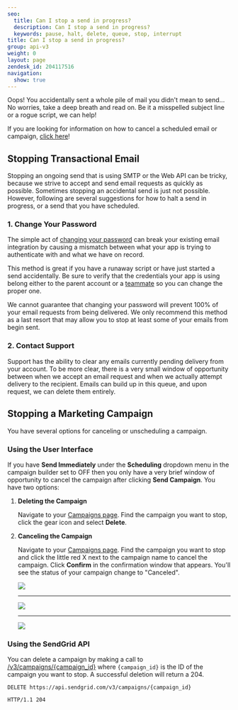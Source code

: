 ```yaml
---
seo:
  title: Can I stop a send in progress?
  description: Can I stop a send in progress?
  keywords: pause, halt, delete, queue, stop, interrupt
title: Can I stop a send in progress?
group: api-v3
weight: 0
layout: page
zendesk_id: 204117516
navigation:
  show: true
---
```


Oops! You accidentally sent a whole pile of mail you didn't mean to send... No worries, take a deep breath and read on. Be it a misspelled subject line or a rogue script, we can help!

<call-out type="warning">

If you are looking for information on how to cancel a scheduled email or campaign, [click here]({{root_url}}/for-developers/sending-email/stopping-a-scheduled-send/)!

</call-out>

## 	Stopping Transactional Email

Stopping an ongoing send that is using SMTP or the Web API can be tricky, because we strive to accept and send email requests as quickly as possible. Sometimes stopping an accidental send is just not possible. However, following are several suggestions for how to halt a send in progress, or a send that you have scheduled.

 ### 	1. Change Your Password

The simple act of [changing your password](https://app.sendgrid.com/settings/account) can break your existing email integration by causing a mismatch between what your app is trying to authenticate with and what we have on record.

This method is great if you have a runaway script or have just started a send accidentally. Be sure to verify that the credentials your app is using belong either to the parent account or a [teammate](https://app.sendgrid.com/settings/teammates) so you can change the proper one.

<call-out type="warning">

We cannot guarantee that changing your password will prevent 100% of your email requests from being delivered. We only recommend this method as a last resort that may allow you to stop at least some of your emails from begin sent.

</call-out>

 ### 	2. Contact Support

Support has the ability to clear any emails currently pending delivery from your account. To be more clear, there is a very small window of opportunity between when we accept an email request and when we actually attempt delivery to the recipient. Emails can build up in this queue, and upon request, we can delete them entirely.

## 	Stopping a Marketing Campaign

You have several options for canceling or unscheduling a campaign.

 ### 	Using the User Interface

If you have **Send Immediately** under the **Scheduling** dropdown menu in the campaign builder set to OFF then you only have a very brief window of opportunity to cancel the campaign after clicking **Send Campaign**. You have two options:

1. **Deleting the Campaign**

    Navigate to your [Campaigns page](https://sendgrid.com/marketing_campaigns/ui/campaigns). Find the campaign you want to stop, click the gear icon and select **Delete**.

2. **Canceling the Campaign**

    Navigate to your [Campaigns page](https://sendgrid.com/marketing_campaigns/ui/campaigns). Find the campaign you want to stop and click the little red X next to the campaign name to cancel the campaign. Click **Confirm** in the confirmation window that appears. You'll see the status of your campaign change to "Canceled".

    ![]({{root_url}}/images/cancel_campaign_1.png)

    *****

    ![]({{root_url}}/images/cancel_campaign_2.png)

    *****

    ![]({{root_url}}/images/cancel_campaign_3.png)

 ### 	Using the SendGrid API

You can delete a campaign by making a call to [/v3/campaigns/{campaign_id}]({{root_url}}/API_Reference/Web_API_v3/Marketing_Campaigns/campaigns.html#Delete-a-Campaign-DELETE) where `{campaign_id}` is the ID of the campaign you want to stop. A successful deletion will return a 204.

`DELETE https://api.sendgrid.com/v3/campaigns/{campaign_id}`

`HTTP/1.1 204`